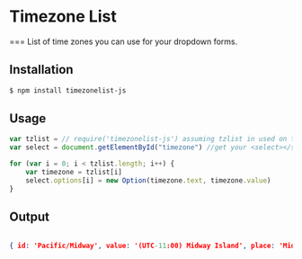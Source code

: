 # Timezone List
===
List of time zones you can use for your dropdown forms.

## Installation

```sh
$ npm install timezonelist-js
```

## Usage

```js
var tzlist = // require('timezonelist-js') assuming tzlist in used on the backend and passed as javascript object to front-end
var select = document.getElementById("timezone") //get your <select></select> element

for (var i = 0; i < tzlist.length; i++) {
	var timezone = tzlist[i]
	select.options[i] = new Option(timezone.text, timezone.value)
}
```

## Output
```json

{ id: 'Pacific/Midway', value: '(UTC-11:00) Midway Island', place: 'Midway Island', time: '-11:00' }

```